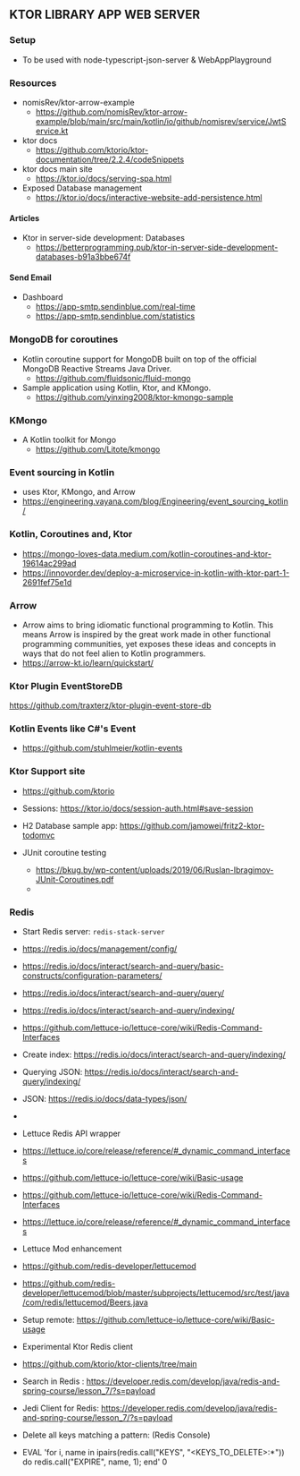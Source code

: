## KTOR LIBRARY APP WEB SERVER

### Setup
  - To be used with node-typescript-json-server & WebAppPlayground


### Resources
  - nomisRev/ktor-arrow-example
    - https://github.com/nomisRev/ktor-arrow-example/blob/main/src/main/kotlin/io/github/nomisrev/service/JwtService.kt
  - ktor docs
    - https://github.com/ktorio/ktor-documentation/tree/2.2.4/codeSnippets
  - ktor docs main site
    - https://ktor.io/docs/serving-spa.html
  - Exposed Database management
    - https://ktor.io/docs/interactive-website-add-persistence.html

#### Articles
  - Ktor in server-side development: Databases
    - https://betterprogramming.pub/ktor-in-server-side-development-databases-b91a3bbe674f

#### Send Email
- Dashboard
    - https://app-smtp.sendinblue.com/real-time 
    - https://app-smtp.sendinblue.com/statistics

### MongoDB for coroutines
- Kotlin coroutine support for MongoDB built on top of the official MongoDB Reactive Streams Java Driver. 
  - https://github.com/fluidsonic/fluid-mongo
- Sample application using Kotlin, Ktor, and KMongo.
  - https://github.com/yinxing2008/ktor-kmongo-sample

### KMongo
- A Kotlin toolkit for Mongo
  - https://github.com/Litote/kmongo

### Event sourcing in Kotlin
  - uses Ktor, KMongo, and Arrow
  - https://engineering.vayana.com/blog/Engineering/event_sourcing_kotlin/

### Kotlin, Coroutines and, Ktor
  - https://mongo-loves-data.medium.com/kotlin-coroutines-and-ktor-19614ac299ad
  - https://innovorder.dev/deploy-a-microservice-in-kotlin-with-ktor-part-1-2691fef75e1d

### Arrow
- Arrow aims to bring idiomatic functional programming to Kotlin. This means Arrow is inspired by the 
  great work made in other functional programming communities, yet exposes these ideas and concepts in 
  ways that do not feel alien to Kotlin programmers.
- https://arrow-kt.io/learn/quickstart/


### Ktor Plugin EventStoreDB
https://github.com/traxterz/ktor-plugin-event-store-db

### Kotlin Events like C#'s Event
- https://github.com/stuhlmeier/kotlin-events


### Ktor Support site
  - https://github.com/ktorio
  - Sessions: https://ktor.io/docs/session-auth.html#save-session

  - H2 Database sample app: https://github.com/jamowei/fritz2-ktor-todomvc

- JUnit coroutine testing
  - https://bkug.by/wp-content/uploads/2019/06/Ruslan-Ibragimov-JUnit-Coroutines.pdf
  - 

### Redis

  - Start Redis server: `redis-stack-server`
  
  - https://redis.io/docs/management/config/
  - https://redis.io/docs/interact/search-and-query/basic-constructs/configuration-parameters/
  - https://redis.io/docs/interact/search-and-query/query/
  - https://redis.io/docs/interact/search-and-query/indexing/
  - https://github.com/lettuce-io/lettuce-core/wiki/Redis-Command-Interfaces
  - Create index: https://redis.io/docs/interact/search-and-query/indexing/
  - Querying JSON: https://redis.io/docs/interact/search-and-query/indexing/
  - JSON: https://redis.io/docs/data-types/json/
  - 

  - Lettuce Redis API wrapper
  - https://lettuce.io/core/release/reference/#_dynamic_command_interfaces
  - https://github.com/lettuce-io/lettuce-core/wiki/Basic-usage
  - https://github.com/lettuce-io/lettuce-core/wiki/Redis-Command-Interfaces
  - https://lettuce.io/core/release/reference/#_dynamic_command_interfaces

  - Lettuce Mod enhancement
  - https://github.com/redis-developer/lettucemod
  - https://github.com/redis-developer/lettucemod/blob/master/subprojects/lettucemod/src/test/java/com/redis/lettucemod/Beers.java
  - Setup remote: https://github.com/lettuce-io/lettuce-core/wiki/Basic-usage

  - Experimental Ktor Redis client
  - https://github.com/ktorio/ktor-clients/tree/main
 
  - Search in Redis : https://developer.redis.com/develop/java/redis-and-spring-course/lesson_7/?s=payload
  - Jedi Client for Redis: https://developer.redis.com/develop/java/redis-and-spring-course/lesson_7/?s=payload

  - Delete all keys matching a pattern: (Redis Console)
  - EVAL 'for i, name in ipairs(redis.call("KEYS", "<KEYS_TO_DELETE>:*")) do redis.call("EXPIRE", name, 1); end' 0